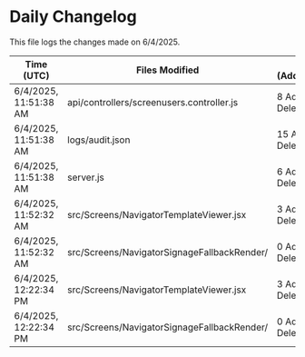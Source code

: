 # Daily Changelog

This file logs the changes made on 6/4/2025.

| Time (UTC)             | Files Modified                    | Changes (Addition/Deletion) |
|------------------------|-----------------------------------|-----------------------------|
| 6/4/2025, 11:51:38 AM | api/controllers/screenusers.controller.js | 8 Additions & 8 Deletions |
| 6/4/2025, 11:51:38 AM | logs/audit.json | 15 Additions & 15 Deletions |
| 6/4/2025, 11:51:38 AM | server.js | 6 Additions & 0 Deletions |
| 6/4/2025, 11:52:32 AM | src/Screens/NavigatorTemplateViewer.jsx | 3 Additions & 1 Deletions|
| 6/4/2025, 11:52:32 AM | src/Screens/NavigatorSignageFallbackRender/ | 0 Additions & 0 Deletions|
| 6/4/2025, 12:22:34 PM | src/Screens/NavigatorTemplateViewer.jsx | 3 Additions & 1 Deletions|
| 6/4/2025, 12:22:34 PM | src/Screens/NavigatorSignageFallbackRender/ | 0 Additions & 0 Deletions|
